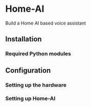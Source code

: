 # Home-AI

Build a Home AI based voice assistant

## Installation

### Required Python modules


## Configuration

### Setting up the hardware

### Setting up Home-AI

